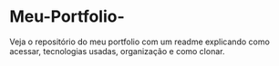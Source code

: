 # Meu-Portfolio-
Veja o repositório do meu portfolio com um readme explicando como acessar, tecnologias usadas, organização e como clonar.
